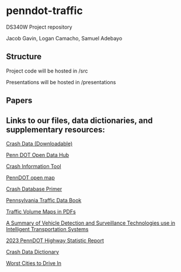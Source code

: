 # penndot-traffic
DS340W Project repository

Jacob Gavin, Logan Camacho, Samuel Adebayo


## Structure
Project code will be hosted in /src

Presentations will be hosted in /presentations

## Papers


## Links to our files, data dictionaries, and supplementary resources:
[Crash Data (Downloadable)](https://experience.arcgis.com/experience/51809b06e7b140208a4ed6fbad964990)

[Penn DOT Open Data Hub](https://data-pennshare.opendata.arcgis.com/)

[Crash Information Tool](https://crashinfo.penndot.pa.gov/PCIT/welcome.html)

[PennDOT open map](https://gis.penndot.gov/onemap/)

[Crash Database Primer](https://gis.penndot.gov/gishub/crashZip/OPEN%20DATA%20PORTAL%20Database%20Primer%2010-16.pdf)

[Pennsylvania Traffic Data Book](https://www.pa.gov/content/dam/copapwp-pagov/en/penndot/documents/public/pubsforms/publications/pub%20601.pdf)


[Traffic Volume Maps in PDFs](https://www.pa.gov/agencies/penndot/maps/traffic-volume-maps)

[A Summary of Vehicle Detection and Surveillance Technologies use in Intelligent Transportation Systems](https://www.fhwa.dot.gov/policyinformation/pubs/vdstits2007/04.cfm#:~:text=GENERAL%20DESCRIPTION%20OF%20EQUIPMENT:%20Portable,volt%2C%2012%20amp%20rechargeable%20battery.)

[2023 PennDOT Highway Statistic Report](https://gis.penndot.pa.gov/BPR_PDF_FILES/Documents/Traffic/Highway_Statistics/Annual_Report/2024/2023_Pub_600.pdf)

[Crash Data Dictionary](https://gis.penndot.pa.gov/gishub/crashZip/Crash_Data_Dictionary_2025.pdf)

[Worst Cities to Drive In](https://wallethub.com/edu/best-worst-cities-to-drive-in/13964)
